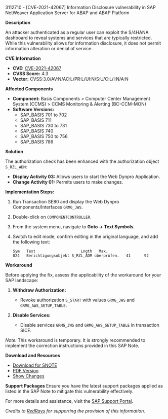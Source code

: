 3112710 - [CVE-2021-42067] Information Disclosure vulnerability in SAP NetWeaver Application Server for ABAP and ABAP Platform

**Description**

An attacker authenticated as a regular user can exploit the S/4HANA dashboard to reveal systems and services that are typically restricted. While this vulnerability allows for information disclosure, it does not permit information alteration or denial of service.

**CVE Information**
- **CVE:** [CVE-2021-42067](https://cve.mitre.org/cgi-bin/cvename.cgi?name=CVE-2021-42067)
- **CVSS Score:** 4.3
- **Vector:** CVSS:3.0/AV:N/AC:L/PR:L/UI:N/S:U/C:L/I:N/A:N

**Affected Components**
- **Component:** Basis Components > Computer Center Management System (CCMS) > CCMS Monitoring & Alerting (BC-CCM-MON)
- **Software Versions:**
  - SAP_BASIS 701 to 702
  - SAP_BASIS 711
  - SAP_BASIS 730 to 731
  - SAP_BASIS 740
  - SAP_BASIS 750 to 756
  - SAP_BASIS 786

**Solution**

The authorization check has been enhanced with the authorization object `S_RZL_ADM`:
- **Display Activity 03:** Allows users to start the Web Dynpro Application.
- **Change Activity 01:** Permits users to make changes.

**Implementation Steps:**
1. Run Transaction SE80 and display the Web Dynpro Components/Interfaces `GRMG_JWS`.
2. Double-click on `COMPONENTCONTROLLER`.
3. From the system menu, navigate to **Goto → Text Symbols**.
4. Switch to edit mode, confirm editing in the original language, and add the following text:

   ```
   Sym   Text                    Lngth   Max.
   024   Berichtigungsobjekt S_RZL_ADM überprüfen.   41      92
   ```

**Workaround**

Before applying the fix, assess the applicability of the workaround for your SAP landscape:

1. **Withdraw Authorization:**
   - Revoke authorization `S_START` with values `GRMG_JWS` and `GRMG_AWS_SETUP_TABLE`.

2. **Disable Services:**
   - Disable services `GRMG_JWS` and `GRMG_AWS_SETUP_TABLE` in transaction SICF.

*Note:* This workaround is temporary. It is strongly recommended to implement the correction instructions provided in this SAP Note.

**Download and Resources**
- [Download for SNOTE](https://notesdownloads.sap.com/note/0040000000020182022)
- [PDF Version](https://userapps.support.sap.com/sap/support/sfm/notes/print/0003112710?language=en-US&token=B69D71E50D16A425DABCDEBDD7AD4D82)
- [Show Changes](https://me.sap.com/notesLatestChanges/0003112710/E/diff)

**Support Packages**
Ensure you have the latest support packages applied as listed in the SAP Note to mitigate this vulnerability effectively.

For more details and assistance, visit the [SAP Support Portal](https://me.sap.com/).

*Credits to [RedRays](https://redrays.io) for supporting the provision of this information.*